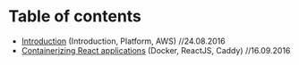 [//]: # (This is my Preview)
# Table of contents
- [Introduction](introduction.md) (Introduction, Platform, AWS) //24.08.2016
- [Containerizing React applications](containerizing_react_applications.md) (Docker, ReactJS, Caddy) //16.09.2016